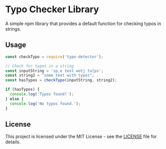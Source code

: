 # Typo Checker Library

A simple npm library that provides a default function for checking typos in strings.

## Usage

```javascript
const checkTypo = require('typo-detector');

// Check for typos in a string
const inputString = 'sp,e text wotj tu[ps';
const string2 = "some text with typos";
const hasTypos = checkTypo(inputString, string2);

if (hasTypos) {
  console.log('Typos found!');
} else {
  console.log('No typos found.');
}
```
## License

This project is licensed under the MIT License - see the [LICENSE](LICENSE) file for details.
